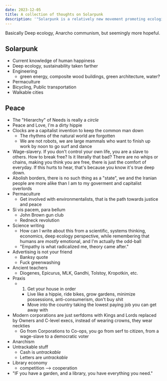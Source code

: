 ```yaml
---
date: 2023-12-05
title: A collection of thoughts on Solarpunk
description: '"Solarpunk is a relatively new movement promoting ecologically beneficial solutions. It is related to deep ecology, anarchism, and other belief systems."'
---
```



Basically Deep ecology, Anarcho communism, but seemingly more hopeful.

## Solarpunk
- Current knowledge of human happiness
- Deep ecology, sustainability taken farther
- Engineering
	- green energy, composite wood buildings, green architecture, water?
- Permaculture
- Bicycling, Public transportation
- Walkable cities
## Peace
- The "Hierarchy" of Needs is really a *circle*
- Peace and Love, I'm a dirty hippie
- Clocks are a capitalist invention to keep the common man down
	- The rhythms of the natural world are forgotten
	- We are not robots, we are large mammals who want to finish up work by noon to go surf and dance
- Wage-slavery. If you don't control your own life, you are a slave to others. How to break free? Is it literally that bad? There are no whips or chains, making you think you are free, there is just the comfort of everyday. If this hurts to hear, that's because you know it's true deep down.
- Abolish borders, there is no such thing as a "state", we and the Iranian people are more alike than I am to my goverment and capitalist overlords
- Permaculture
	- Get involved with environmentalists, that is the path towards justice and peace
- Si vis pacem, para bellum
	- John Brown gun club
	- Redneck revolution
- Science writing
	- How can I write about this from a scientific, systems thinking, economics, deep ecology perspective, while remembering that humans are *mostly* emotional, and I'm actually the odd-ball
	- "Empathy is what radicalized me, theory came after."
- Advertising is not your friend
	- Banksy quote
	- Fuck greenwashing
- Ancient teachers
	- Diogenes, Epicurus, MLK, Gandhi, Tolstoy, Kropotkin, etc.
- Praxis
	- 1. Get your house in order
		- Live like a hippie, ride bikes, grow gardens, minimize possessions, anti-consumerism, don't buy shit
		- Move into the country taking the lowest paying job you can get away with
- Modern corporations are just serfdoms with Kings and Lords replaced by Owners and C-level execs, instead of wearing crowns, they wear neckties
	- Go from Corporations to Co-ops, you go from serf to citizen, from a wage-slave to a democratic voter
- Anarchism
- Untrackable stuff
	- Cash is *untrackable*
	- Letters are *untrackable*
- Library economy
	- competition --> cooperation
- "IF you have a garden, and a library, you have everything you need."

